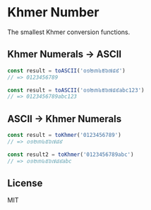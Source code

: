 # Khmer Number

The smallest Khmer conversion functions.

## Khmer Numerals -> ASCII

```js
const result = toASCII('០១២៣៤៥៦៧៨៩')
// => 0123456789

const result = toASCII('០១២៣៤៥៦៧៨៩abc123')
// => 0123456789abc123
```

## ASCII -> Khmer Numerals

```js
const result = toKhmer('0123456789')
// => ០១២៣៤៥៦៧៨៩

const result2 = toKhmer('0123456789abc')
// => ០១២៣៤៥៦៧៨៩abc
```


## License

MIT
